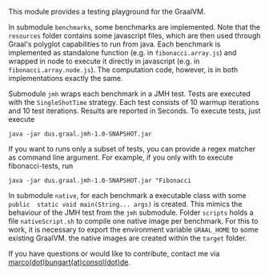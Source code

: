 This module provides a testing playground for the GraalVM.

In submodule `benchmarks`, some benchmarks are implemented. Note that the 
`resources` folder contains some javascript files, which are then used through 
Graal's polyglot capabilities to run from java. Each benchmark is implemented as
standalone function (e.g. in `fibonacci.array.js`) and wrapped in node to 
execute it directly in javascript (e.g. in `fibonacci.array.node.js`). The 
computation code, however, is in both implementations exactly the same.

Submodule `jmh` wraps each benchmark in a JMH test. Tests are executed with the 
`SingleShotTime` strategy. Each test consists of 10 warmup iterations and 10
test iterations. Results are reported in Seconds. To execute tests, just execute

    java -jar dus.graal.jmh-1.0-SNAPSHOT.jar
    
If you want to runs only a
subset of tests, you can provide a regex matcher as command line argument. For
example, if you only with to execute fibonacci-tests, run

    java -jar dus.graal.jmh-1.0-SNAPSHOT.jar "Fibonacci

In submodule `native`, for each benchmark a executable class with some `public 
static void main(String... args)` is created. This mimics the behaviour of the 
JMH test from the `jmh` submodule. Folder `scripts` holds a file
`nativeScript.sh` to compile one native image per benchmark. For this to work, 
it is necessary to export the environment variable `GRAAL_HOME` to some existing
GraalVM. the native images are created within the `target` folder.

If you have questions or would like to contribute, contact me via 
<a href="mailto:marco.bungart@consol.de">marco(dot)bungart(at)consol(dot)de</a>.